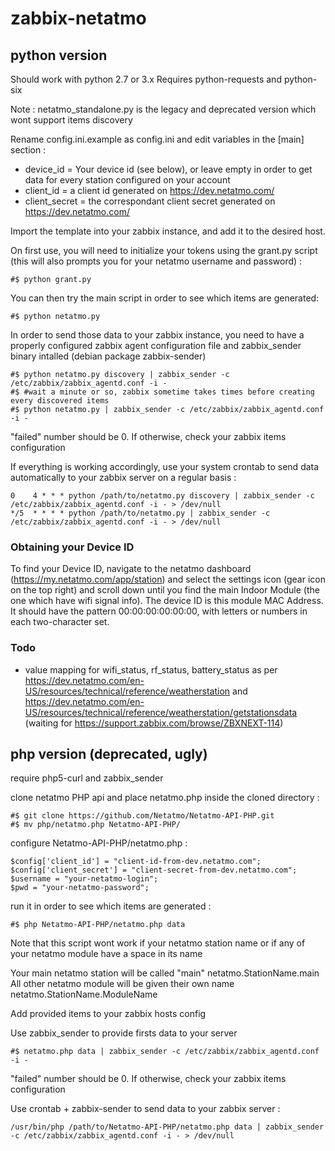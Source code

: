 # zabbix-netatmo

## python version

Should work with python 2.7 or 3.x
Requires python-requests and python-six

Note : netatmo_standalone.py is the legacy and deprecated version which wont support items discovery

Rename config.ini.example as config.ini and edit variables in the [main] section :
* device_id = Your device id (see below), or leave empty in order to get data for every station configured on your account
* client_id = a client id generated on https://dev.netatmo.com/
* client_secret = the correspondant client secret generated on https://dev.netatmo.com/

Import the template into your zabbix instance, and add it to the desired host.

On first use, you will need to initialize your tokens using the grant.py script (this will also prompts you for your netatmo username and password) :
```
#$ python grant.py
```

You can then try the main script in order to see which items are generated:
```
#$ python netatmo.py
```

In order to send those data to your zabbix instance, you need to have a properly configured zabbix agent configuration file and zabbix_sender binary intalled (debian package zabbix-sender)
```
#$ python netatmo.py discovery | zabbix_sender -c /etc/zabbix/zabbix_agentd.conf -i -
#$ #wait a minute or so, zabbix sometime takes times before creating every discovered items
#$ python netatmo.py | zabbix_sender -c /etc/zabbix/zabbix_agentd.conf -i -
```
"failed" number should be 0. If otherwise, check your zabbix items configuration


If everything is working accordingly, use your system crontab to send data automatically to your zabbix server on a regular basis :
```
0    4 * * * python /path/to/netatmo.py discovery | zabbix_sender -c /etc/zabbix/zabbix_agentd.conf -i - > /dev/null
*/5  * * * * python /path/to/netatmo.py | zabbix_sender -c /etc/zabbix/zabbix_agentd.conf -i - > /dev/null
```

### Obtaining your Device ID

To find your Device ID, navigate to the netatmo dashboard (https://my.netatmo.com/app/station) and select the settings icon (gear icon on the top right) and scroll down until you find the main Indoor Module (the one which have wifi signal info). The device ID is this module MAC Address. It should have the pattern 00:00:00:00:00:00, with letters or numbers in each two-character set.

### Todo

* value mapping for wifi_status, rf_status, battery_status as per https://dev.netatmo.com/en-US/resources/technical/reference/weatherstation and https://dev.netatmo.com/en-US/resources/technical/reference/weatherstation/getstationsdata (waiting for https://support.zabbix.com/browse/ZBXNEXT-114)

## php version (deprecated, ugly)

require php5-curl and zabbix_sender

clone netatmo PHP api and place netatmo.php inside the cloned directory :
```
#$ git clone https://github.com/Netatmo/Netatmo-API-PHP.git
#$ mv php/netatmo.php Netatmo-API-PHP/
```

configure Netatmo-API-PHP/netatmo.php :
```
$config['client_id'] = "client-id-from-dev.netatmo.com";
$config['client_secret'] = "client-secret-from-dev.netatmo.com";
$username = "your-netatmo-login";
$pwd = "your-netatmo-password";
```

run it in order to see which items are generated :
```
#$ php Netatmo-API-PHP/netatmo.php data
```

Note that this script wont work if your netatmo station name or if any of your netatmo module have a space in its name

Your main netatmo station will be called "main"
netatmo.StationName.main
All other netatmo module will be given their own name
netatmo.StationName.ModuleName

Add provided items to your zabbix hosts config

Use zabbix_sender to provide firsts data to your server
```
#$ netatmo.php data | zabbix_sender -c /etc/zabbix/zabbix_agentd.conf -i -
```
"failed" number should be 0. If otherwise, check your zabbix items configuration

Use crontab + zabbix-sender to send data to your zabbix server :
```
/usr/bin/php /path/to/Netatmo-API-PHP/netatmo.php data | zabbix_sender -c /etc/zabbix/zabbix_agentd.conf -i - > /dev/null
```
